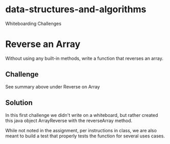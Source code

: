 # data-structures-and-algorithms
Whiteboarding Challenges

# Reverse an Array
Without using any built-in methods, write a function that reverses an array.

## Challenge
See summary above under Reverse on Array

## Solution
In this first challenge we didn't write on a whiteboard, but rather created this java object ArrayReverse with the reverseArray method.

While not noted in the assignment, per instructions in class, we are also meant to build a test that properly tests the function for several uses cases.

